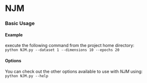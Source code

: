 # NJM
### Basic Usage

#### Example
execute the following command from the project home directory:<br/>
	``python NJM.py --dataset 1 --dimensions 10 --epochs 20``

#### Options
You can check out the other options available to use with *NJM* using:<br/>
	``python NJM.py --help``
